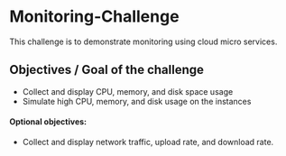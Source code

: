 # Monitoring-Challenge
This challenge is to demonstrate monitoring using cloud micro services. 

## Objectives / Goal of the challenge
- Collect and display CPU, memory, and disk space usage
- Simulate high CPU, memory, and disk usage on the instances
#### Optional objectives:
- Collect and display network traffic, upload rate, and download rate.
